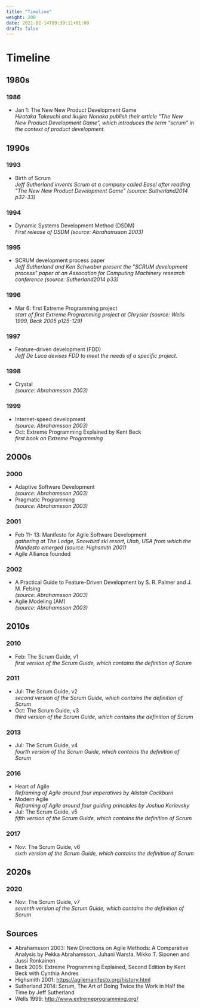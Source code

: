 ```yaml
---
title: "Timeline"
weight: 200
date: 2021-02-14T09:39:11+01:00
draft: false
---
```


# Timeline


## 1980s

### 1986

- Jan 1: The New New Product Development Game  
*Hirotaka Takeuchi and Ikujiro Nonaka publish their article "The New New Product Development Game", which introduces the term "scrum" in the context of product development.*


## 1990s

### 1993
- Birth of Scrum  
*Jeff Sutherland invents Scrum at a company called Easel after reading "The New New Product Development Game" (source: Sutherland2014 p32-33)*

### 1994
- Dynamic Systems Development Method (DSDM)  
*First release of DSDM (source: Abrahamsson 2003)*

### 1995
- SCRUM development process paper  
*Jeff Sutherland and Ken Schwaber present the "SCRUM development process" paper at an Assocation for Computing Machinery research conference (source: Sutherland2014 p33)*

### 1996
- Mar 6: first Extreme Programming project  
*start of first Extreme Programming project at Chrysler (source: Wells 1999, Beck 2005 p125-129)*

### 1997
- Feature-driven development (FDD)  
*Jeff De Luca devises FDD to meet the needs of a specific project.*

### 1998
- Crystal  
*(source: Abrahamsson 2003)*

### 1999
- Internet-speed development  
*(source: Abrahamsson 2003)*
- Oct: Extreme Programming Explained by Kent Beck  
*first book on Extreme Programming*


## 2000s

### 2000
- Adaptive Software Development  
*(source: Abrahamsson 2003)*
- Pragmatic Programming  
*(source: Abrahamsson 2003)*

### 2001
- Feb 11- 13: Manifesto for Agile Software Development   
*gathering at The Lodge, Snowbird ski resort, Utah, USA from which the Manifesto emerged (source: Highsmith 2001)*
- Agile Alliance founded

### 2002
- A Practical Guide to Feature-Driven Development by S. R. Palmer and J. M. Felsing  
*(source: Abrahamsson 2003)*
- Agile Modeling (AM)  
*(source: Abrahamsson 2003)*

## 2010s

### 2010
- Feb: The Scrum Guide, v1  
*first version of the Scrum Guide, which contains the definition of Scrum*

### 2011
- Jul: The Scrum Guide, v2  
*second version of the Scrum Guide, which contains the definition of Scrum*
- Oct: The Scrum Guide, v3  
*third version of the Scrum Guide, which contains the definition of Scrum*

### 2013
- Jul: The Scrum Guide, v4  
*fourth version of the Scrum Guide, which contains the definition of Scrum*

### 2016
- Heart of Agile  
*Reframing of Agile around four imperatives by Alistair Cockburn*
- Modern Agile  
*Reframing of Agile around four guiding principles by Joshua Kerievsky*
- Jul: The Scrum Guide, v5  
*fifth version of the Scrum Guide, which contains the definition of Scrum*

### 2017
- Nov: The Scrum Guide, v6  
*sixth version of the Scrum Guide, which contains the definition of Scrum*

## 2020s

### 2020
- Nov: The Scrum Guide, v7  
*seventh version of the Scrum Guide, which contains the definition of Scrum*


## Sources
- Abrahamsson 2003: New Directions on Agile Methods: A Comparative Analysis by Pekka Abrahamsson, Juhani Warsta, Mikko T. Siponen and Jussi Ronkainen
- Beck 2005: Extreme Programming Explained, Second Edition by Kent Beck with Cynthia Andres
- Highsmith 2001: https://agilemanifesto.org/history.html
- Sutherland 2014: Scrum, The Art of Doing Twice the Work in Half the Time by Jeff Sutherland
- Wells 1999: http://www.extremeprogramming.org/